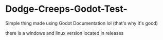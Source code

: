 # Dodge-Creeps-Godot-Test-

Simple thing made using Godot Documentation lol (that's why it's good)

there is a windows and linux version located in releases
